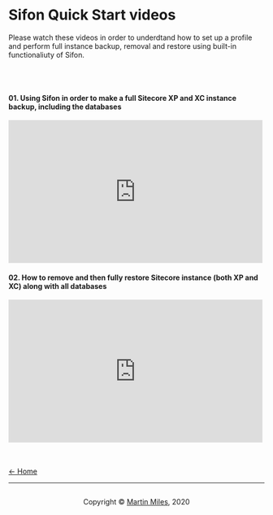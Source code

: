 # Sifon Quick Start videos

Please watch these videos in order to underdtand how to set up a profile and perform full instance backup, removal and restore using built-in functionaliuty of Sifon.

<br/><br/>

#### 01. Using Sifon in order to make a full Sitecore XP and XC instance backup, including the databases
<p><iframe width="500" height="281" src="https://www.youtube.com/embed/R9e7LyirT-I?feature=oembed" frameborder="0" allow="accelerometer; autoplay; encrypted-media; gyroscope; picture-in-picture" allowfullscreen></iframe></p>


#### 02. How to remove and then fully restore Sitecore instance (both XP and XC) along with all databases
<p><iframe width="500" height="281" src="https://www.youtube.com/embed/40aE9anPLck?feature=oembed" frameborder="0" allow="accelerometer; autoplay; encrypted-media; gyroscope; picture-in-picture" allowfullscreen></iframe></p>



<br/><br/>
[<- Home](/ "Home")	

<hr>

<footer>
<p style="float:left; width: 20%;">
</p>
<p style="float:left; width: 60%; text-align:center;">Copyright &copy; <a href="https://blog.MartinMiles.net">Martin Miles</a>, 2020</p>
<p style="float:left; width: 20%;">
</p>
</footer>
